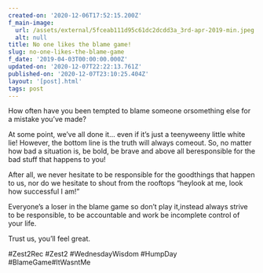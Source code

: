 ```yaml
---
created-on: '2020-12-06T17:52:15.200Z'
f_main-image:
  url: /assets/external/5fceab111d95c61dc2dcdd3a_3rd-apr-2019-min.jpeg
  alt: null
title: No one likes the blame game!
slug: no-one-likes-the-blame-game
f_date: '2019-04-03T00:00:00.000Z'
updated-on: '2020-12-07T22:22:13.761Z'
published-on: '2020-12-07T23:10:25.404Z'
layout: '[post].html'
tags: post
---
```


How often have you been tempted to blame someone orsomething else for a mistake you’ve made?

At some point, we’ve all done it… even if it’s just a teenyweeny little white lie! However, the bottom line is the truth will always comeout. So, no matter how bad a situation is, be bold, be brave and above all beresponsible for the bad stuff that happens to you!

After all, we never hesitate to be responsible for the goodthings that happen to us, nor do we hesitate to shout from the rooftops “heylook at me, look how successful I am!”

Everyone’s a loser in the blame game so don’t play it,instead always strive to be responsible, to be accountable and work be incomplete control of your life.

Trust us, you’ll feel great.

#Zest2Rec #Zest2 #WednesdayWisdom #HumpDay #BlameGame#ItWasntMe
